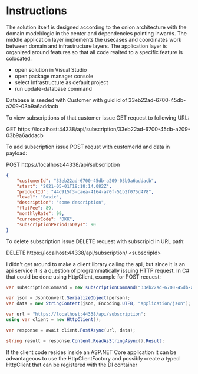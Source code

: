 # Instructions

The solution itself is designed according to the onion architecture with the domain model/logic in the center and dependencies pointing inwards. The middle application layer  implements the usecases and coordinates work between domain and infrastructure layers. The application layer is organized around features so that all code realted to a specific feature is colocated.

- open solution in Visual Studio
- open package manager console
- select Infrastructure as default project
- run update-database command

Database is seeded with Customer with guid id of 33eb22ad-6700-45db-a209-03b9a6addacb

To view subscriptions of that customer issue GET request to following URL:

GET https://localhost:44338/api/subscription/33eb22ad-6700-45db-a209-03b9a6addacb

To add subscription issue POST requst with customerId and data in payload:

POST https://localhost:44338/api/subscription
```json
{
	"customerId": "33eb22ad-6700-45db-a209-03b9a6addacb",
	"start": "2021-05-01T18:18:14.082Z",
	"productId": "44d915f3-caea-4164-a70f-51b2f075d478",
	"level": "Basic",
	"description": "some description",
	"flatFee": 89,
	"monthlyRate": 99,
	"currencyCode": "DKK",
	"subscriptionPeriodInDays": 90
}
```
To delete subscription issue DELETE request with subscripId in URL path:

DELETE https://localhost:44338/api/subscription/ \<subscripId>

I didn't get around to make a client library calling the api, but since it is an api service it is a question of programmatically issuing HTTP request. In C# that could be done using HttpClient, example for POST request:

```C#
var subscriptionCommand = new subscriptionCommand("33eb22ad-6700-45db-a209-03b9a6addacb", ..... etc);

var json = JsonConvert.SerializeObject(person);
var data = new StringContent(json, Encoding.UTF8, "application/json");

var url = "https://localhost:44338/api/subscription";
using var client = new HttpClient();

var response = await client.PostAsync(url, data);

string result = response.Content.ReadAsStringAsync().Result;
```

If the client code resides inside an ASP.NET Core application it can be advantageous to use the HttpClientFactory and possibly create a typed HttpClient that can be registered with the DI container

